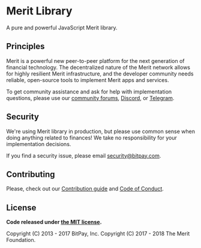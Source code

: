 # Merit Library

A pure and powerful JavaScript Merit library.

## Principles

Merit is a powerful new peer-to-peer platform for the next generation of financial technology. The decentralized nature of the Merit network allows for highly resilient Merit infrastructure, and the developer community needs reliable, open-source tools to implement Merit apps and services.

To get community assistance and ask for help with implementation questions, please use our [community forums](https://forum.merit.me/), [Discord](https://discordapp.com/invite/X3v3n3b), or [Telegram](https://t.me/meritocracy).

## Security

We're using Merit library in production, but please use common sense when doing anything related to finances! We take no responsibility for your implementation decisions.

If you find a security issue, please email security@bitpay.com.

## Contributing

Please, check out our [Contribution guide](https://github.com/meritlabs/lightwallet-stack/blob/master/CONTRIBUTING.md) and [Code of Conduct](https://github.com/meritlabs/lightwallet-stack/blob/master/CODE_OF_CONDUCT.md).

## License

**Code released under [the MIT license](https://github.com/meritlabs/lightwallet-stack/blob/master/LICENSE).**

Copyright (C) 2013 - 2017 BitPay, Inc.
Copyright (C) 2017 - 2018 The Merit Foundation.
